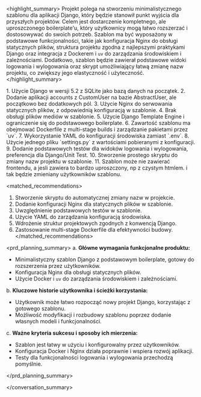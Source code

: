 <highlight_summary>
Projekt polega na stworzeniu minimalistycznego szablonu dla aplikacji Django, który będzie stanowił punkt wyjścia dla przyszłych projektów. Celem jest dostarczenie kompletnego, ale uproszczonego boilerplate'u, który użytkownicy mogą łatwo rozszerzać i dostosowywać do swoich potrzeb. Szablon ma być wyposażony w podstawowe funkcjonalności, takie jak konfiguracja Nginx do obsługi statycznych plików, struktura projektu zgodna z najlepszymi praktykami Django oraz integracja z Dockerem i `uv` do zarządzania środowiskiem i zależnościami. Dodatkowo, szablon będzie zawierał podstawowe widoki logowania i wylogowania oraz skrypt umożliwiający łatwą zmianę nazw projektu, co zwiększy jego elastyczność i użyteczność.
</highlight_summary>

<decisions>
1. Użycie Django w wersji 5.2 z SQLite jako bazą danych na początek.
2. Dodanie aplikacji accounts z CustomUser na bazie AbstractUser, ale początkowo bez dodatkowych pól.
3. Użycie Nginx do serwowania statycznych plików, z odpowiednią konfiguracją w szablonie.
4. Brak obsługi plików mediów w szablonie.
5. Użycie Django Template Engine i ograniczenie się do podstawowego boilerplate.
6. Zawartość szablonu ma obejmować Dockerfile z multi-stage builds i zarządzanie pakietami przez `uv`.
7. Wykorzystanie YAML do konfiguracji środowiska zamiast `.env`.
8. Użycie jednego pliku `settings.py` z wartościami pobieranymi z konfiguracji.
9. Dodanie podstawowych testów dla widoków logowania i wylogowania, preferencja dla Django/Unit Test.
10. Stworzenie prostego skryptu do zmiany nazw projektu w szablonie.
11. Szablon może nie zawierać frontendu, a jesli zawiera to bardzo uproszczony, np z czystym htmlem. i tak będzie zmieniany użytkowników szablonu.
</decisions>

<matched_recommendations>
1. Stworzenie skryptu do automatycznej zmiany nazw w projekcie.
2. Dodanie konfiguracji Nginx dla statycznych plików w szablonie.
3. Uwzględnienie podstawowych testów w szablonie.
4. Użycie YAML do zarządzania konfiguracją środowiska.
5. Wdrożenie struktur projektowych zgodnych z konwencją Django.
6. Zastosowanie multi-stage Dockerfile dla efektywności budowy.
</matched_recommendations>

<prd_planning_summary>
a. **Główne wymagania funkcjonalne produktu:**
   - Minimalistyczny szablon Django z podstawowym boilerplate, gotowy do rozszerzenia przez użytkowników.
   - Konfiguracja Nginx dla obsługi statycznych plików.
   - Użycie Docker i `uv` do zarządzania środowiskiem i zależnościami.

b. **Kluczowe historie użytkownika i ścieżki korzystania:**
   - Użytkownik może łatwo rozpocząć nowy projekt Django, korzystając z gotowego szablonu.
   - Możliwość modyfikacji i rozbudowy szablonu poprzez dodanie własnych modeli i funkcjonalności.

c. **Ważne kryteria sukcesu i sposoby ich mierzenia:**
   - Szablon jest łatwy w użyciu i konfigurowalny przez użytkowników.
   - Konfiguracja Docker i Nginx działa poprawnie i wspiera rozwój aplikacji.
   - Testy dla funkcjonalności logowania i wylogowania przechodzą pomyślnie.

</prd_planning_summary>

</conversation_summary>